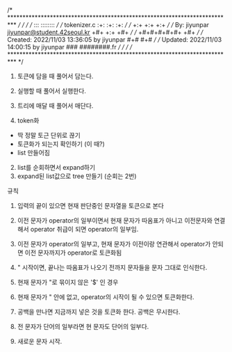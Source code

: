 /* ************************************************************************** */
/*                                                                            */
/*                                                        :::      ::::::::   */
/*   tokenizer.c                                        :+:      :+:    :+:   */
/*                                                    +:+ +:+         +:+     */
/*   By: jiyunpar <jiyunpar@student.42seoul.kr>     +#+  +:+       +#+        */
/*                                                +#+#+#+#+#+   +#+           */
/*   Created: 2022/11/03 13:36:05 by jiyunpar          #+#    #+#             */
/*   Updated: 2022/11/03 14:00:15 by jiyunpar         ###   ########.fr       */
/*                                                                            */
/* ************************************************************************** */

1. 토큰에 담을 때 풀어서 담는다.
2. 실행할 때 풀어서 실행한다.
3. 트리에 매달 때 풀어서 매단다.

1. token화
- 딱 정말 토근 단위로 끊기
- 토큰화가 되는지 확인하기 (이 때?)
- list 만들어짐
2. list를 순회하면서 expand하기
3. expand된 list값으로 tree 만들기
(순회는 2번)

규칙
1. 입력의 끝이 있으면 현재 판단중인 문자열을 토큰으로 본다

2. 이전 문자가 operator의 일부이면서 현재 문자가 따옴표가 아니고 
	이전문자와 연결해서 operator 취급이 되면 operator의 일부임.
	
3. 이전 문자가 operator의 일부고, 
	현재 문자가 이전이랑 연관해서 operator가 안되면 이전 문자까지가 operator로 토큰화됨
	
4. " 시작이면, 끝나는 따옴표가 나오기 전까지 문자들을 문자 그대로 인식한다.

5. 현재 문자가 "로 묶이지 않은 '$' 인 경우
 
6. 현재 문자가 " 안에 없고, operator의 시작이 될 수 있으면 토큰화한다.

7. 공백을 만나면 지금까지 넣은 것을 토큰화 한다. 공백은 무시한다.

8. 전 문자가 단어의 일부라면 현 문자도 단어의 일부다.

9. 새로운 문자 시작.